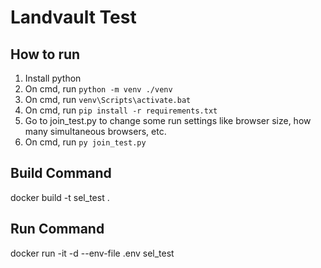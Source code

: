 # Landvault Test

## How to run

1. Install python
2. On cmd, run `python -m venv ./venv`
3. On cmd, run `venv\Scripts\activate.bat`
4. On cmd, run `pip install -r requirements.txt`
5. Go to join_test.py to change some run settings like browser size, how many simultaneous browsers, etc.
6. On cmd, run `py join_test.py`

## Build Command

docker build -t sel_test .

## Run Command

docker run -it -d --env-file .env sel_test
